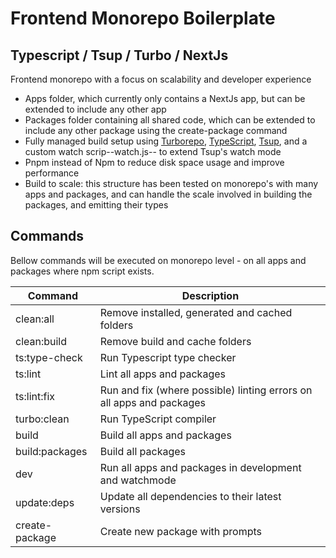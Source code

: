 # Frontend Monorepo Boilerplate

## Typescript / Tsup / Turbo / NextJs

Frontend monorepo with a focus on scalability and developer experience

- Apps folder, which currently only contains a NextJs app, but can be extended to include any other app
- Packages folder containing all shared code, which can be extended to include any other package using the create-package command
- Fully managed build setup using [Turborepo](https://turborepo.org/), [TypeScript](https://github.com/microsoft/TypeScript), [Tsup](https://github.com/egoist/tsup), and a custom watch scrip--watch.js-- to extend Tsup's watch mode
- Pnpm instead of Npm to reduce disk space usage and improve performance
- Build to scale: this structure has been tested on monorepo's with many apps and packages, and can handle the scale involved in building the packages, and emitting their types

## Commands

Bellow commands will be executed on monorepo level - on all apps and packages where npm script exists.

| Command        | Description                                                          |
| -------------- | -------------------------------------------------------------------- |
| clean:all      | Remove installed, generated and cached folders                       |
| clean:build    | Remove build and cache folders                                       |
| ts:type-check  | Run Typescript type checker                                          |
| ts:lint        | Lint all apps and packages                                           |
| ts:lint:fix    | Run and fix (where possible) linting errors on all apps and packages |
| turbo:clean    | Run TypeScript compiler                                              |
| build          | Build all apps and packages                                          |
| build:packages | Build all packages                                                   |
| dev            | Run all apps and packages in development and watchmode               |
| update:deps    | Update all dependencies to their latest versions                     |
| create-package | Create new package with prompts                                      |
